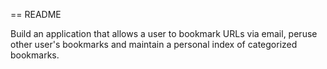 == README

Build an application that allows a user to bookmark URLs via email, peruse other user's bookmarks and maintain a personal index of categorized bookmarks.
